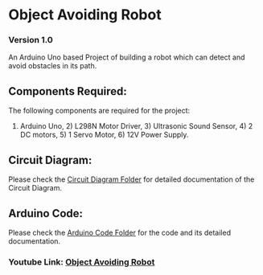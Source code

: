 # Object Avoiding Robot

### Version 1.0

An Arduino Uno based Project of building a robot which can detect and avoid obstacles in its path.

## Components Required:
The following components are required for the project:
1) Arduino Uno, 2) L298N Motor Driver, 3) Ultrasonic Sound Sensor, 4) 2 DC motors, 5) 1 Servo Motor, 6) 12V Power Supply.

## Circuit Diagram:

Please check the [Circuit Diagram Folder](https://github.com/DarkerNemesis14/ObjectAvoidingRobot/tree/main/CircuitDiagram) for detailed documentation of the Circuit Diagram.

## Arduino Code:

Please check the [Arduino Code Folder](https://github.com/DarkerNemesis14/ObjectAvoidingRobot/tree/main/CircuitDiagram) for the code and its detailed documentation.

### Youtube Link: [Object Avoiding Robot](https://www.youtube.com/watch?v=E0pw4mDVzcM&t=45s)
